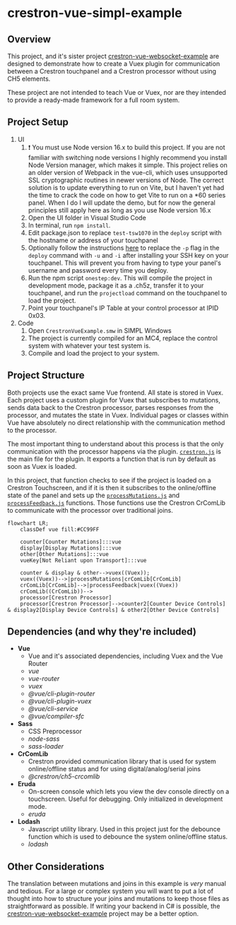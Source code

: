 # crestron-vue-simpl-example

## Overview

This project, and it's sister project [crestron-vue-websocket-example](https://github.com/jeffderek/crestron-vue-websocket-example) are designed to demonstrate how to create a Vuex plugin for communication between a Crestron touchpanel and a Crestron processor without using CH5 elements.

These project are not intended to teach Vue or Vuex, nor are they intended to provide a ready-made framework for a full room system.

## Project Setup

1. UI
    1. :heavy_exclamation_mark: You must use Node version 16.x to build this project.  If you are not familiar with switching node versions I highly recommend you install Node Version manager, which makes it simple.  This project relies on an older version of Webpack in the vue-cli, which uses unsupported SSL cryptographic routines in newer versions of Node.  The correct solution is to update everything to run on Vite, but I haven't yet had the time to crack the code on how to get Vite to run on a *60 series panel.  When I do I will update the demo, but for now the general principles still apply here as long as you use Node version 16.x
    1. Open the UI folder in Visual Studio Code
    2. In terminal, run `npm install`.
    3. Edit package.json to replace `test-tsw1070` in the `deploy` script with the hostname or address of your touchpanel
    4. Optionally follow the instructions [here](https://sdkcon78221.crestron.com/sdk/Crestron_HTML5UI/Content/Topics/UI-CH5-Archives.htm) to replace the `-p` flag in the `deploy` command with `-u` and `-i` after installing your SSH key on your touchpanel. This will prevent you from having to type your panel's username and password every time you deploy.
    5. Run the npm script `onestep:dev`. This will compile the project in development mode, package it as a .ch5z, transfer it to your touchpanel, and run the `projectload` command on the touchpanel to load the project.
    6. Point your touchpanel's IP Table at your control processor at IPID 0x03.
2. Code
    1. Open `CrestronVueExample.smw` in SIMPL Windows
    2. The project is currently compiled for an MC4, replace the control system with whatever your test system is.
    3. Compile and load the project to your system.

## Project Structure

Both projects use the exact same Vue frontend. All state is stored in Vuex. Each project uses a custom plugin for Vuex that subscribes to mutations, sends data back to the Crestron processor, parses responses from the processor, and mutates the state in Vuex. Individual pages or classes within Vue have absolutely no direct relationship with the communication method to the processor.

The most important thing to understand about this process is that the only communication with the processor happens via the plugin. [`crestron.js`](https://github.com/jeffderek/crestron-vue-simpl-example/blob/main/UI/src/store/plugins/crestron.js) is the main file for the plugin. It exports a function that is run by default as soon as Vuex is loaded.

In this project, that function checks to see if the project is loaded on a Crestron Touchscreen, and if it is then it subscribes to the online/offline state of the panel and sets up the [`processMutations.js`](https://github.com/jeffderek/crestron-vue-simpl-example/blob/main/UI/src/store/plugins/crestron/processMutation.js) and [`processFeedback.js`](https://github.com/jeffderek/crestron-vue-simpl-example/blob/main/UI/src/store/plugins/crestron/processFeedback.js) functions. Those functions use the Crestron CrComLib to communicate with the processor over traditional joins.

```mermaid
flowchart LR;
    classDef vue fill:#CC99FF

    counter[Counter Mutations]:::vue
    display[Display Mutations]:::vue
    other[Other Mutations]:::vue
    vueKey[Not Reliant upon Transport]:::vue

    counter & display & other-->vuex((Vuex));
    vuex((Vuex))-->|processMutations|crComLib[CrComLib]
    crComLib[CrComLib]-->|processFeedback|vuex((Vuex))
    crComLib((CrComLib))-->
    processor[Crestron Processor]
    processor[Crestron Processor]-->counter2[Counter Device Controls] & display2[Display Device Controls] & other2[Other Device Controls]
```

## Dependencies (and why they're included)

-   **Vue**
    -   Vue and it's associated dependencies, including Vuex and the Vue Router
    -   _vue_
    -   _vue-router_
    -   _vuex_
    -   _@vue/cli-plugin-router_
    -   _@vue/cli-plugin-vuex_
    -   _@vue/cli-service_
    -   _@vue/compiler-sfc_
-   **Sass**
    -   CSS Preprocessor
    -   _node-sass_
    -   _sass-loader_
-   **CrComLib**
    -   Crestron provided communication library that is used for system online/offline status and for using digital/analog/serial joins
    -   _@crestron/ch5-crcomlib_
-   **Eruda**
    -   On-screen console which lets you view the dev console directly on a touchscreen. Useful for debugging. Only initialized in development mode.
    -   _eruda_
-   **Lodash**
    -   Javascript utility library. Used in this project just for the debounce function which is used to debounce the system online/offline status.
    -   _lodash_

## Other Considerations

The translation between mutations and joins in this example is _very_ manual and tedious. For a large or complex system you will want to put a lot of thought into how to structure your joins and mutations to keep those files as straightforward as possible. If writing your backend in C# is possible, the [crestron-vue-websocket-example](https://github.com/jeffderek/crestron-vue-websocket-example) project may be a better option.
